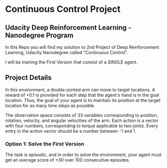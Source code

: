 # Continuous Control Project
## Udacity Deep Reinforcement Learning - Nanodegree Program

In this Repo you will find my solution to 2nd Project of Deep Reinforcement Learning, Udacity Nanodegree called "Continuous Control".

I will be training the First Version that consist of a SINGLE agent.

## Project Details

In this environment, a double-jointed arm can move to target locations. 
A reward of +0.1 is provided for each step that the agent's hand is in the goal location. 
Thus, the goal of your agent is to maintain its position at the target location for as many time steps as possible.

The observation space consists of 33 variables corresponding to position, rotation, velocity, and angular velocities of the arm. 
Each action is a vector with four numbers, corresponding to torque applicable to two joints. 
Every entry in the action vector should be a number between -1 and 1.

### Option 1: Solve the First Version
The task is episodic, and in order to solve the environment, your agent must get an average score of +30 over 100 consecutive episodes.


